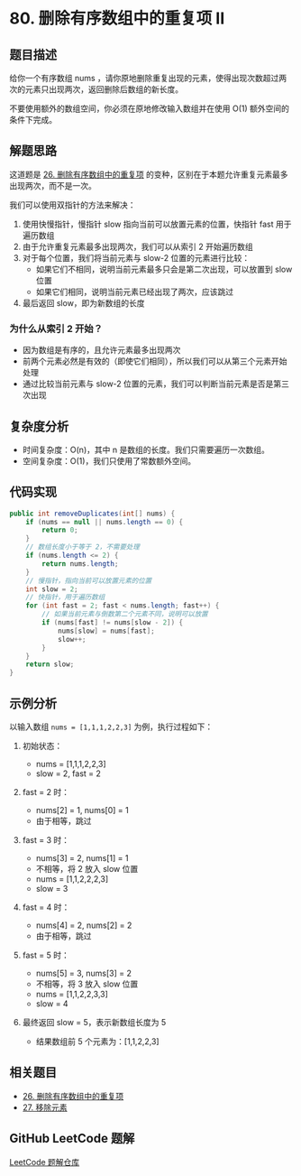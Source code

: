 # 80. 删除有序数组中的重复项 II

## 题目描述

给你一个有序数组 nums ，请你原地删除重复出现的元素，使得出现次数超过两次的元素只出现两次，返回删除后数组的新长度。

不要使用额外的数组空间，你必须在原地修改输入数组并在使用 O(1) 额外空间的条件下完成。

## 解题思路

这道题是 [26. 删除有序数组中的重复项](https://leetcode.cn/problems/remove-duplicates-from-sorted-array/) 的变种，区别在于本题允许重复元素最多出现两次，而不是一次。

我们可以使用双指针的方法来解决：
1. 使用快慢指针，慢指针 slow 指向当前可以放置元素的位置，快指针 fast 用于遍历数组
2. 由于允许重复元素最多出现两次，我们可以从索引 2 开始遍历数组
3. 对于每个位置，我们将当前元素与 slow-2 位置的元素进行比较：
   - 如果它们不相同，说明当前元素最多只会是第二次出现，可以放置到 slow 位置
   - 如果它们相同，说明当前元素已经出现了两次，应该跳过
4. 最后返回 slow，即为新数组的长度

### 为什么从索引 2 开始？
- 因为数组是有序的，且允许元素最多出现两次
- 前两个元素必然是有效的（即使它们相同），所以我们可以从第三个元素开始处理
- 通过比较当前元素与 slow-2 位置的元素，我们可以判断当前元素是否是第三次出现

## 复杂度分析

- 时间复杂度：O(n)，其中 n 是数组的长度。我们只需要遍历一次数组。
- 空间复杂度：O(1)，我们只使用了常数额外空间。

## 代码实现

```java
public int removeDuplicates(int[] nums) {
    if (nums == null || nums.length == 0) {
        return 0;
    }
    // 数组长度小于等于 2，不需要处理
    if (nums.length <= 2) {
        return nums.length;
    }
    // 慢指针，指向当前可以放置元素的位置
    int slow = 2;
    // 快指针，用于遍历数组
    for (int fast = 2; fast < nums.length; fast++) {
        // 如果当前元素与倒数第二个元素不同，说明可以放置
        if (nums[fast] != nums[slow - 2]) {
            nums[slow] = nums[fast];
            slow++;
        }
    }
    return slow;
}
```

## 示例分析

以输入数组 `nums = [1,1,1,2,2,3]` 为例，执行过程如下：

1. 初始状态：
   - nums = [1,1,1,2,2,3]
   - slow = 2, fast = 2

2. fast = 2 时：
   - nums[2] = 1, nums[0] = 1
   - 由于相等，跳过

3. fast = 3 时：
   - nums[3] = 2, nums[1] = 1
   - 不相等，将 2 放入 slow 位置
   - nums = [1,1,2,2,2,3]
   - slow = 3

4. fast = 4 时：
   - nums[4] = 2, nums[2] = 2
   - 由于相等，跳过

5. fast = 5 时：
   - nums[5] = 3, nums[3] = 2
   - 不相等，将 3 放入 slow 位置
   - nums = [1,1,2,2,3,3]
   - slow = 4

6. 最终返回 slow = 5，表示新数组长度为 5
   - 结果数组前 5 个元素为：[1,1,2,2,3]

## 相关题目

- [26. 删除有序数组中的重复项](https://leetcode.cn/problems/remove-duplicates-from-sorted-array/)
- [27. 移除元素](https://leetcode.cn/problems/remove-element/)

## GitHub LeetCode 题解

[LeetCode 题解仓库](https://github.com/LjyYano/LeetCode) 